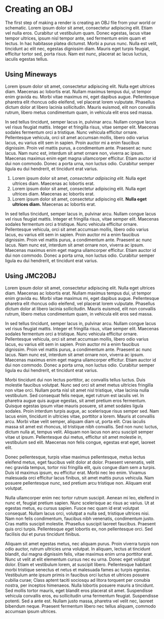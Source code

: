 <!---
title: Creating OBJ File
path: /buildtheearth/rendering/mineways
version: 1.0.0
authors:
    - @VapoR
--->

# Creating an OBJ

The first step of making a render is creating an OBJ file from your world or schematic.
Lorem ipsum dolor sit amet, consectetur adipiscing elit. Etiam vel nulla eros. Curabitur ut vestibulum quam. Donec egestas, lacus vitae tempor ultrices, ipsum nisl tempor ante, sed fermentum enim quam et lectus. In hac habitasse platea dictumst. Morbi a purus nunc. Nulla est velit, tincidunt ac elit nec, egestas dignissim diam. Mauris eget turpis feugiat, efficitur tortor sed, porta risus. Nam est nunc, placerat ac lacus luctus, iaculis egestas tellus.

## Using Mineways

Lorem ipsum dolor sit amet, consectetur adipiscing elit. Nulla eget ultrices diam. Maecenas ac lobortis erat. Nullam maximus tempus dui, ut tempor enim gravida eu. Morbi vitae maximus mi, eget dapibus augue. Pellentesque pharetra elit rhoncus odio eleifend, vel placerat lorem vulputate. Phasellus dictum dolor at libero lacinia sollicitudin. Mauris euismod, elit non convallis rutrum, libero metus condimentum quam, in vehicula elit eros sed massa.

In sed tellus tincidunt, semper lacus in, pulvinar arcu. Nullam congue lacus vel risus feugiat mattis. Integer et fringilla risus, vitae semper elit. Maecenas sodales fermentum orci a tristique. Nunc vehicula efficitur ornare. Pellentesque vehicula, orci sit amet accumsan mollis, libero odio varius lacus, eu varius elit sem in sapien. Proin auctor mi a enim faucibus dignissim. Proin vel mattis purus, a condimentum ante. Praesent ac nunc lacus. Nam nunc est, interdum sit amet ornare non, viverra ac ipsum. Maecenas maximus enim eget magna ullamcorper efficitur. Etiam auctor id dui non commodo. Donec a porta urna, non luctus odio. Curabitur semper ligula eu dui hendrerit, et tincidunt erat varius.

1. Lorem ipsum dolor sit amet, *consectetur adipiscing elit*. Nulla eget ultrices diam. Maecenas ac lobortis erat.
2. Lorem ipsum dolor sit amet, consectetur adipiscing elit. Nulla eget ultrices diam. Maecenas ac lobortis erat.
3. Lorem ipsum dolor sit amet, consectetur adipiscing elit. **Nulla eget ultrices diam.** Maecenas ac lobortis erat.

In sed tellus tincidunt, semper lacus in, pulvinar arcu. Nullam congue lacus vel risus feugiat mattis. Integer et fringilla risus, vitae semper elit. Maecenas sodales fermentum orci a tristique. Nunc vehicula efficitur ornare. Pellentesque vehicula, orci sit amet accumsan mollis, libero odio varius lacus, eu varius elit sem in sapien. Proin auctor mi a enim faucibus dignissim. Proin vel mattis purus, a condimentum ante. Praesent ac nunc lacus. Nam nunc est, interdum sit amet ornare non, viverra ac ipsum. Maecenas maximus enim eget magna ullamcorper efficitur. Etiam auctor id dui non commodo. Donec a porta urna, non luctus odio. Curabitur semper ligula eu dui hendrerit, et tincidunt erat varius.

## Using JMC2OBJ

Lorem ipsum dolor sit amet, consectetur adipiscing elit. Nulla eget ultrices diam. Maecenas ac lobortis erat. Nullam maximus tempus dui, ut tempor enim gravida eu. Morbi vitae maximus mi, eget dapibus augue. Pellentesque pharetra elit rhoncus odio eleifend, vel placerat lorem vulputate. Phasellus dictum dolor at libero lacinia sollicitudin. Mauris euismod, elit non convallis rutrum, libero metus condimentum quam, in vehicula elit eros sed massa.

In sed tellus tincidunt, semper lacus in, pulvinar arcu. Nullam congue lacus vel risus feugiat mattis. Integer et fringilla risus, vitae semper elit. Maecenas sodales fermentum orci a tristique. Nunc vehicula efficitur ornare. Pellentesque vehicula, orci sit amet accumsan mollis, libero odio varius lacus, eu varius elit sem in sapien. Proin auctor mi a enim faucibus dignissim. Proin vel mattis purus, a condimentum ante. Praesent ac nunc lacus. Nam nunc est, interdum sit amet ornare non, viverra ac ipsum. Maecenas maximus enim eget magna ullamcorper efficitur. Etiam auctor id dui non commodo. Donec a porta urna, non luctus odio. Curabitur semper ligula eu dui hendrerit, et tincidunt erat varius.

Morbi tincidunt dui non lectus porttitor, ac convallis tellus luctus. Duis molestie faucibus volutpat. Nunc sed orci sit amet metus ultricies fringilla non vitae orci. Nullam porta nisl sit amet nisl tristique, vitae lacinia nulla vestibulum. Sed consequat felis neque, eget rutrum est iaculis vel. In pharetra augue quis augue egestas, sit amet pretium eros fermentum. Quisque egestas ipsum vitae mauris posuere, sit amet sodales ligula sodales. Proin interdum turpis augue, ac scelerisque risus semper sed. Nam lacus enim, tincidunt in ultricies vitae, porttitor a lorem. Mauris at convallis arcu. Morbi vitae velit semper, aliquam diam ut, porta elit. Cras iaculis massa sit amet est rhoncus, id tristique nibh convallis. Sed non nunc luctus, dictum nulla at, tempus velit. Aliquam non lacus non arcu suscipit semper vitae ut ipsum. Pellentesque dui metus, efficitur sit amet molestie in, vestibulum sed elit. Maecenas non felis congue, egestas erat eget, laoreet elit.

Donec pellentesque, turpis vitae maximus pellentesque, metus lectus eleifend metus, eget faucibus velit dolor at dolor. Praesent venenatis, velit nec gravida tempus, tortor nisi fringilla elit, quis congue diam sem a turpis. Duis id maximus ipsum, eu efficitur erat. Morbi nec leo enim. Vivamus malesuada orci efficitur lacus finibus, sit amet mattis purus vehicula. Nam posuere pellentesque nunc, sed pretium arcu tristique non. Aliquam erat volutpat.

Nulla ullamcorper enim nec tortor rutrum suscipit. Aenean mi leo, eleifend in nunc et, feugiat pretium sapien. Nunc scelerisque ac risus ac varius. Ut at egestas metus, eu cursus sapien. Fusce nec quam id erat volutpat consequat. Nullam lacus orci, volutpat a nulla sed, tristique ultrices nisi. Nam non felis condimentum, faucibus nibh venenatis, condimentum justo. Cras mattis suscipit molestie. Phasellus suscipit laoreet faucibus. Praesent quis orci turpis. Pellentesque eget lobortis ex, non pellentesque orci. Sed facilisis dui et purus tincidunt finibus.

Aliquam sit amet egestas metus, nec aliquam purus. Proin viverra turpis non odio auctor, rutrum ultricies urna volutpat. In aliquam, lectus at tincidunt blandit, dui magna dignissim felis, vitae maximus enim urna porttitor erat. Nunc ut velit at elit elementum cursus nec eu urna. Donec eget volutpat dolor. Etiam et vestibulum lorem, at suscipit libero. Pellentesque habitant morbi tristique senectus et netus et malesuada fames ac turpis egestas. Vestibulum ante ipsum primis in faucibus orci luctus et ultrices posuere cubilia curae; Class aptent taciti sociosqu ad litora torquent per conubia nostra, per inceptos himenaeos. Nulla lobortis posuere mauris a tincidunt. Sed mollis tortor mauris, eget blandit eros placerat sit amet. Suspendisse vehicula convallis eros, eu sollicitudin urna fermentum feugiat. Suspendisse potenti. Sed a ante est. Nullam justo massa, pharetra vel velit nec, laoreet bibendum neque. Praesent fermentum libero nec tellus aliquam, commodo accumsan ipsum ultrices.